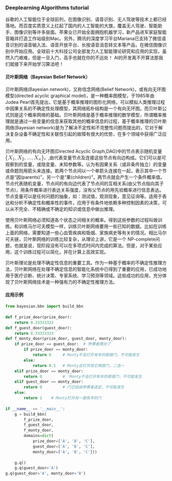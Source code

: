 ### Deeplearning Algorithms tutorial
谷歌的人工智能位于全球前列，在图像识别、语音识别、无人驾驶等技术上都已经落地。而百度实质意义上扛起了国内的人工智能的大旗，覆盖无人驾驶、智能助手、图像识别等许多层面。苹果业已开始全面拥抱机器学习，新产品进军家庭智能音箱并打造工作站级别Mac。另外，腾讯的深度学习平台Mariana已支持了微信语音识别的语音输入法、语音开放平台、长按语音消息转文本等产品，在微信图像识别中开始应用。全球前十大科技公司全部发力人工智能理论研究和应用的实现，虽然入门艰难，但是一旦入门，高手也就在你的不远处！
AI的开发离不开算法那我们就接下来开始学习算法吧！

#### 贝叶斯网络（Bayesian Belief Network）

贝叶斯网络(Bayesian network)，又称信念网络(Belief Network)，或有向无环图模型(directed acyclic graphical model)，是一种概率图模型，于1985年由Judea Pearl首先提出，它是基于概率推理的图形化网络，可以模拟人类推理过程中因果关系的不确定性处理模型，其网络拓朴结构是一个有向无环图。而贝叶斯公式则是这个概率网络的基础。贝叶斯网络是基于概率推理的数学模型，所谓概率推理就是通过一些变量的信息来获取其他的概率信息的过程，基于概率推理的贝叶斯网络(Bayesian network)是为了解决不定性和不完整性问题而提出的，它对于解决复杂设备不确定性和关联性引起的故障有很大的优势，在多个领域中获得广泛应用。

贝叶斯网络的有向无环图(Directed Acyclic Graph,DAG)中的节点表示随机变量<img width="120" align="center" src="../../images/218.jpg" />，,由代表变量节点及连接这些节点有向边构成。它们可以是可观察到的变量，或隐变量、未知参数等。认为有因果关系（或非条件独立）的变量或命题则用箭头来连接。若两个节点间以一个单箭头连接在一起，表示其中一个节点是“因(parents)”，另一个是“果(children)”，两节点就会产生一个条件概率值。节点代表随机变量，节点间的有向边代表了节点间的互相关系(由父节点指向其子节点)，用条件概率进行表达关系强度，没有父节点的用先验概率进行信息表达。节点变量可以是任何问题的抽象，如：测试值，观测现象，意见征询等。适用于表达和分析不确定性和概率性的事件，应用于有条件地依赖多种控制因素的决策，可以从不完全、不精确或不确定的知识或信息中做出推理。

使用贝叶斯网络必须知道各个状态之间相关的概率。得到这些参数的过程叫做训练。和训练马尔可夫模型一样，训练贝叶斯网络要用一些已知的数据。比如在训练上面的网络，需要知道一些心血管疾病和吸烟、家族病史等有关的情况。相比马尔可夫链，贝叶斯网络的训练比较复杂，从理论上讲，它是一个 NP-complete问题，也就是说，现阶段没有可以在多项式时间内完成的算法。但是，对于某些应用，这个训练过程可以简化，并在计算上高效实现。

贝叶斯理论是处理不确定性信息的重要工具。作为一种基于概率的不确定性推理方法，贝叶斯网络在处理不确定信息的智能化系统中已得到了重要的应用，已成功地用于医疗诊断、统计决策、专家系统、学习预测等领域。这些成功的应用，充分体现了贝叶斯网络技术是一种强有力的不确定性推理方法。

#### 应用示例

```python
from bayesian.bbn import build_bbn

def f_prize_door(prize_door):
    return 0.33333333
def f_guest_door(guest_door):
    return 0.33333333
def f_monty_door(prize_door, guest_door, monty_door):
    if prize_door == guest_door:  # 参赛者猜对了
        if prize_door == monty_door:
            return 0     # Monty不会打开有车的那扇门，不可能发生
        else:
            return 0.5   # Monty会打开其它两扇门，二选一
    elif prize_door == monty_door:
        return 0         #  Monty不会打开有车的那扇门，不可能发生
    elif guest_door == monty_door:
        return 0         # 门已经由参赛者选定，不可能发生
    else:
        return 1    # Monty打开另一扇有羊的门

if __name__ == '__main__':
    g = build_bbn(
        f_prize_door,
        f_guest_door,
        f_monty_door,
        domains=dict(
            prize_door=['A', 'B', 'C'],
            guest_door=['A', 'B', 'C'],
            monty_door=['A', 'B', 'C']))

    g.q()
    g.q(guest_door='A')
g.q(guest_door='A', monty_door='B')

```
